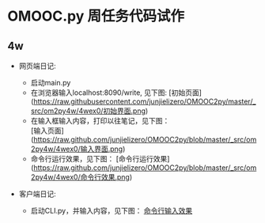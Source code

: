 # OMOOC.py 周任务代码试作

## 4w

- 网页端日记:
    + 启动main.py
    + 在浏览器输入localhost:8090/write, 见下图:
   [初始页面] (https://raw.githubusercontent.com/junjielizero/OMOOC2py/master/_src/om2py4w/4wex0/初始界面.png)
    + 在输入框输入内容，打印以往笔记，见下图：   
   [输入页面] (https://raw.github.com/junjielizero/OMOOC2py/blob/master/_src/om2py4w/4wex0/输入界面.png)
    + 命令行运行效果，见下图：
    [命令行运行效果] (https://raw.github.com/junjielizero/OMOOC2py/blob/master/_src/om2py4w/4wex0/命令行效果.png)
   
   
- 客户端日记:
  + 启动CLI.py，并输入内容，见下图：
  [命令行输入效果](https://raw.github.com/junjielizero/OMOOC2py/blob/master/_src/om2py4w/4wex0/命令行输入效果.png)


    
